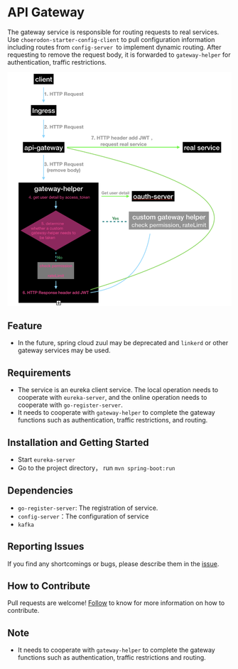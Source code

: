 # API Gateway
The gateway service is responsible for routing requests to real services. Use `choerodon-starter-config-client` to pull configuration information including routes from `config-server `to implement dynamic routing. After requesting to remove the request body, it is forwarded to `gateway-helper` for authentication, traffic restrictions.

![Flow chart](screenshot/flow_chart.png)

## Feature
- In the future, spring cloud zuul may be deprecated and `linkerd` or other gateway services may be used.

## Requirements
- The service is an eureka client service. The local operation needs to cooperate with `eureka-server`, and the online operation needs to cooperate with `go-register-server`.
- It needs to cooperate with `gateway-helper` to complete the gateway functions such as authentication, traffic restrictions, and routing.

## Installation and Getting Started
- Start `eureka-server`
- Go to the project directory， run `mvn spring-boot:run`

## Dependencies
- `go-register-server`:   The registration of service.
- `config-server`：The configuration of service
- `kafka`

## Reporting Issues
If you find any shortcomings or bugs, please describe them in the [issue](https://github.com/choerodon/choerodon/issues/new?template=issue_template.md).

## How to Contribute
Pull requests are welcome! [Follow](https://github.com/choerodon/choerodon/blob/master/CONTRIBUTING.md) to know for more information on how to contribute.


## Note
- It needs to cooperate with `gateway-helper` to complete the gateway functions such as authentication, traffic restrictions and routing.
